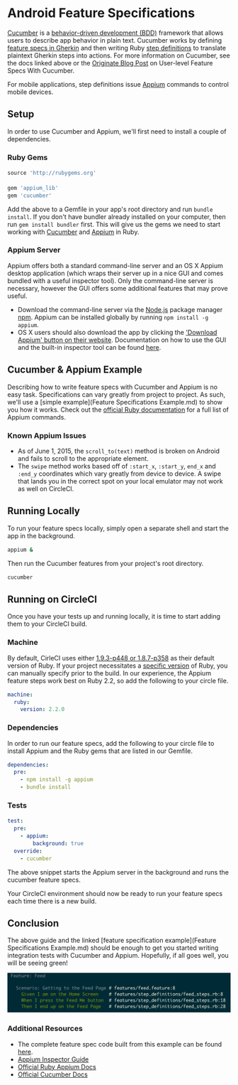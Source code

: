 # Android Feature Specifications

[Cucumber](https://cucumber.io/) is a [behavior-driven development (BDD)](http://en.wikipedia.org/wiki/Behavior-driven_development) framework that allows users to describe app behavior in plain text. Cucumber works by defining [feature specs in Gherkin](https://cucumber.io/docs/reference#gherkin) and then writing Ruby [step definitions](https://cucumber.io/docs/reference#step-definitions) to translate plaintext Gherkin steps into actions. For more information on Cucumber, see the docs linked above or the [Originate Blog Post](http://blog.originate.com/blog/2014/12/02/high-level-cucumber) on User-level Feature Specs With Cucumber.

For mobile applications, step definitions issue [Appium](http://appium.io) commands to control mobile devices.

## Setup

In order to use Cucumber and Appium, we'll first need to install a couple of dependencies.

### Ruby Gems
```ruby
source 'http://rubygems.org'

gem 'appium_lib'
gem 'cucumber'

```

Add the above to a Gemfile in your app's root directory and run `bundle install`. If you don't have bundler already installed on your computer, then run `gem install bundler` first. This will give us the gems we need to start working with [Cucumber](https://rubygems.org/gems/cucumber) and [Appium](https://rubygems.org/gems/appium_lib) in Ruby.

### Appium Server

Appium offers both a standard command-line server and an OS X Appium desktop application (which wraps their server up in a nice GUI and comes bundled with a useful inspector tool). Only the command-line server is necessary, however the GUI offers some additional features that may prove useful.

* Download the command-line server via the [Node.js](https://nodejs.org/en/) package manager [npm](https://www.npmjs.com). Appium can be installed globally by running `npm install -g appium`.
* OS X users should also download the app by clicking the ['Download Appium' button on their website](http://appium.io/). Documentation on how to use the GUI and the built-in inspector tool can be found [here](https://github.com/appium/appium-dot-app/blob/master/README.md).

## Cucumber & Appium Example

Describing how to write feature specs with Cucumber and Appium is no easy task. Specifications can vary greatly from project to project. As such, we'll use a [simple example](Feature Specifications Example.md) to show you how it works. Check out the [official Ruby documentation](https://github.com/appium/ruby_lib/blob/master/docs/android_docs.md) for a full list of Appium commands.

### Known Appium Issues

* As of June 1, 2015, the `scroll_to(text)` method is broken on Android and fails to scroll to the appropriate element.
* The `swipe` method works based off of `:start_x`, `:start_y`, `end_x` and `:end_y` coordinates which vary greatly from device to device. A swipe that lands you in the correct spot on your local emulator may not work as well on CircleCI.

## Running Locally

To run your feature specs locally, simply open a separate shell and start the app in the background.

```bash
appium &
```

Then run the Cucumber features from your project's root directory.

```bash
cucumber
```

## Running on CircleCI

Once you have your tests up and running locally, it is time to start adding them to your CircleCI build.

### Machine

By default, CirleCI uses either [1.9.3-p448 or 1.8.7-p358](https://circleci.com/docs/language-ruby-on-rails#version) as their default version of Ruby. If your project necessitates a [specific version](https://circleci.com/docs/environment#ruby) of Ruby, you can manually specify prior to the build. In our experience, the Appium feature steps work best on Ruby 2.2, so add the following to your circle file.

```yml
machine:
  ruby:
    version: 2.2.0
```

### Dependencies

In order to run our feature specs, add the following to your circle file to install Appium and the Ruby gems that are listed in our Gemfile.

```yml
dependencies:
  pre:
    - npm install -g appium
    - bundle install
```

### Tests

```yml
test:
  pre:
    - appium:
        background: true
  override:
    - cucumber
```

The above snippet starts the Appium server in the background and runs the cucumber feature specs.

Your CircleCI environment should now be ready to run your feature specs each time there is a new build.

## Conclusion

The above guide and the linked [feature specification example](Feature Specifications Example.md) should be enough to get you started writing integration tests with Cucumber and Appium. Hopefully, if all goes well, you will be seeing green!

![featureSpecSuccess](/android/files/images/featureSpecSuccess.png)

### Additional Resources

* The complete feature spec code built from this example can be found [here](/android/files/code/featureSpecs).
* [Appium Inspector Guide](https://github.com/appium/appium-dot-app/blob/master/README.md)
* [Official Ruby Appium Docs](https://github.com/appium/ruby_lib/blob/master/docs/android_docs.md)
* [Official Cucumber Docs](https://cucumber.io/docs/reference)
